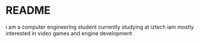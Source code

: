# README
i am a computer engineering student currently studying at iztech
iam mostly interested in video games and engine development
